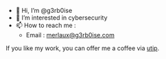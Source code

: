 - 👋 Hi, I’m @g3rb0ise
- 👀 I’m interested in cybersecurity
- 📫 How to reach me :
    - Email : merlaux@g3rb0ise.com

<!---
g3rb0ise/g3rb0ise is a ✨ special ✨ repository because its `README.md` (this file) appears on your GitHub profile.
You can click the Preview link to take a look at your changes.
--->


If you like my work, you can offer me a coffee via [utip](https://utip.io/g3rb0ise).
